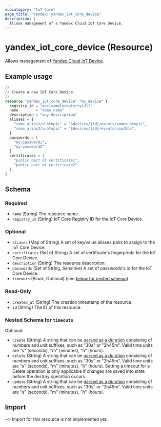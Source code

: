```yaml
---
subcategory: "IoT Core"
page_title: "Yandex: yandex_iot_core_device"
description: |-
  Allows management of a Yandex Cloud IoT Core Device.
---
```


# yandex_iot_core_device (Resource)

Allows management of [Yandex Cloud IoT Device](https://yandex.cloud/docs/iot-core/quickstart).

## Example usage

```terraform
//
// Create a new IoT Core Device.
//
resource "yandex_iot_core_device" "my_device" {
  registry_id = "are1sampleregistryid11"
  name        = "some_name"
  description = "any description"
  aliases = {
    "some_alias1/subtopic" = "$devices/{id}/events/somesubtopic",
    "some_alias2/subtopic" = "$devices/{id}/events/aaa/bbb",
  }
  passwords = [
    "my-password1",
    "my-password2"
  ]
  certificates = [
    "public part of certificate1",
    "public part of certificate2"
  ]
}
```

<!-- schema generated by tfplugindocs -->
## Schema

### Required

- `name` (String) The resource name.
- `registry_id` (String) IoT Core Registry ID for the IoT Core Device.

### Optional

- `aliases` (Map of String) A set of key/value aliases pairs to assign to the IoT Core Device.
- `certificates` (Set of String) A set of certificate's fingerprints for the IoT Core Device.
- `description` (String) The resource description.
- `passwords` (Set of String, Sensitive) A set of passwords's id for the IoT Core Device.
- `timeouts` (Block, Optional) (see [below for nested schema](#nestedblock--timeouts))

### Read-Only

- `created_at` (String) The creation timestamp of the resource.
- `id` (String) The ID of this resource.

<a id="nestedblock--timeouts"></a>
### Nested Schema for `timeouts`

Optional:

- `create` (String) A string that can be [parsed as a duration](https://pkg.go.dev/time#ParseDuration) consisting of numbers and unit suffixes, such as "30s" or "2h45m". Valid time units are "s" (seconds), "m" (minutes), "h" (hours).
- `delete` (String) A string that can be [parsed as a duration](https://pkg.go.dev/time#ParseDuration) consisting of numbers and unit suffixes, such as "30s" or "2h45m". Valid time units are "s" (seconds), "m" (minutes), "h" (hours). Setting a timeout for a Delete operation is only applicable if changes are saved into state before the destroy operation occurs.
- `update` (String) A string that can be [parsed as a duration](https://pkg.go.dev/time#ParseDuration) consisting of numbers and unit suffixes, such as "30s" or "2h45m". Valid time units are "s" (seconds), "m" (minutes), "h" (hours).

## Import

~> Import for this resource is not implemented yet.
